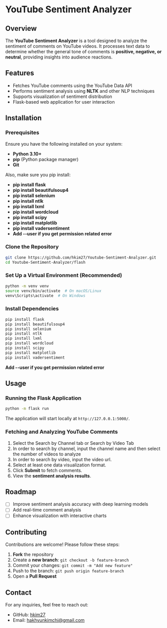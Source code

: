 # YouTube Sentiment Analyzer

## Overview
The **YouTube Sentiment Analyzer** is a tool designed to analyze the sentiment of comments on YouTube videos. It processes text data to determine whether the general tone of comments is **positive, negative, or neutral**, providing insights into audience reactions.

## Features
- Fetches YouTube comments using the YouTube Data API
- Performs sentiment analysis using **NLTK** and other NLP techniques
- Supports visualization of sentiment distribution
- Flask-based web application for user interaction

## Installation

### Prerequisites
Ensure you have the following installed on your system:
- **Python 3.10+**
- **pip** (Python package manager)
- **Git**

Also, make sure you pip install:
- **pip install flask**
- **pip install beautifulsoup4**
- **pip install selenium**
- **pip install ntlk**
- **pip install lxml**
- **pip install wordcloud**
- **pip install scipy**
- **pip install matplotlib**
- **pip install vadersentiment**
- **Add --user if you get permission related error**

### Clone the Repository
```sh
git clone https://github.com/hkim27/Youtube-Sentiment-Analyzer.git
cd Youtube-Sentiment-Analyzer/flash
```

### Set Up a Virtual Environment (Recommended)
```sh
python -m venv venv
source venv/bin/activate  # On macOS/Linux
venv\Scripts\activate  # On Windows
```

### Install Dependencies
```sh
pip install flask
pip install beautifulsoup4
pip install selenium
pip install ntlk
pip install lxml
pip install wordcloud
pip install scipy
pip install matplotlib
pip install vadersentiment
```
**Add --user if you get permission related error**

## Usage

### Running the Flask Application
```sh
python -m flask run
```
The application will start locally at `http://127.0.0.1:5000/`.

### Fetching and Analyzing YouTube Comments
1. Select the Search by Channel tab or Search by Video Tab
2. In order to search by channel, input the channel name and then select the number of videos to analyze
3. In order to search by video, input the video url.
4. Select at least one data visualization format.
5. Click **Submit** to fetch comments.
6. View the **sentiment analysis results**.

## Roadmap
- [ ] Improve sentiment analysis accuracy with deep learning models
- [ ] Add real-time comment analysis
- [ ] Enhance visualization with interactive charts

## Contributing
Contributions are welcome! Please follow these steps:
1. **Fork** the repository
2. Create a **new branch**: `git checkout -b feature-branch`
3. Commit your changes: `git commit -m "Add new feature"`
4. Push to the branch: `git push origin feature-branch`
5. Open a **Pull Request**

## Contact
For any inquiries, feel free to reach out:
- GitHub: [hkim27](https://github.com/hkim27)
- Email: hakhyunkimchi@gmail.com 

